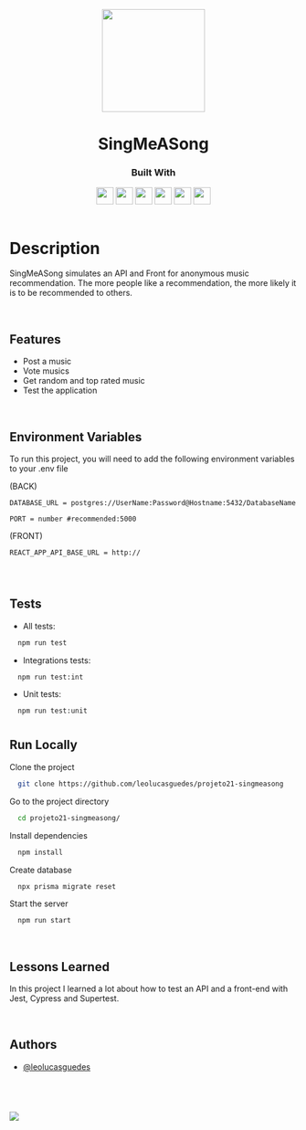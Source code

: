<p align="center">
  <img src="https://notion-emojis.s3-us-west-2.amazonaws.com/prod/svg-twitter/1f399-fe0f.svg"
    width="180px" height="180px" >
</p>
<h1 align="center">
  SingMeASong
</h1>
<div align="center">

  <h3>Built With</h3>

  <img src="https://img.shields.io/badge/React-316192?style=for-the-badge&logo=react&logoColor=white" height="30px"/>
  <img src="https://img.shields.io/badge/PostgreSQL-316192?style=for-the-badge&logo=postgresql&logoColor=white" height="30px"/>
  <img src="https://img.shields.io/badge/Prisma-3982CE?style=for-the-badge&logo=Prisma&logoColor=white" height="30px"/>
  <img src="https://img.shields.io/badge/TypeScript-007ACC?style=for-the-badge&logo=typescript&logoColor=white" height="30px"/>
  <img src="https://img.shields.io/badge/Node.js-43853D?style=for-the-badge&logo=node.js&logoColor=white" height="30px"/>  
  <img src="https://img.shields.io/badge/Express.js-404D59?style=for-the-badge&logo=express.js&logoColor=white" height="30px"/>
  
</div>

<br/>

# Description

SingMeASong simulates an API and Front for anonymous music recommendation. The more people like a recommendation, the more likely it is to be recommended to others.

</br>

## Features

-   Post a music
-   Vote musics
-   Get random and top rated music
-   Test the application

</br>

## Environment Variables

To run this project, you will need to add the following environment variables to your .env file

(BACK)

`DATABASE_URL = postgres://UserName:Password@Hostname:5432/DatabaseName`

`PORT = number #recommended:5000`

(FRONT)

`REACT_APP_API_BASE_URL = http://`

</br>

#

## Tests

- All tests:
```bash
  npm run test
```
- Integrations tests:
```bash
  npm run test:int
```
- Unit tests:
```bash
  npm run test:unit
```

#

## Run Locally

Clone the project

```bash
  git clone https://github.com/leolucasguedes/projeto21-singmeasong
```

Go to the project directory

```bash
  cd projeto21-singmeasong/
```

Install dependencies

```bash
  npm install
```

Create database

```bash
  npx prisma migrate reset
```

Start the server

```bash
  npm run start
```

</br>

## Lessons Learned

In this project I learned a lot about how to test an API and a front-end with Jest, Cypress and Supertest.

</br>

## Authors

-   [@leolucasguedes](https://www.github.com/leolucasguedes)

<br/>

#

<a  href="mailto:contato.leonardo.lucas0611@gmail.com" target="_blank"><img src="https://img.shields.io/badge/Ask%20me-anything-1abc9c.svg"></a>